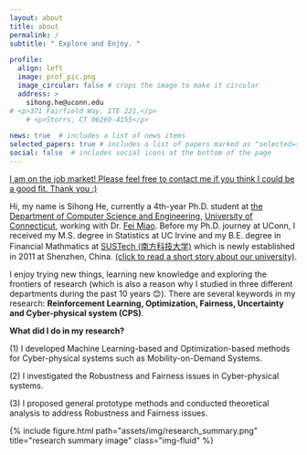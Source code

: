 ```yaml
---
layout: about
title: about
permalink: /
subtitle: " Explore and Enjoy. "

profile:
  align: left
  image: prof_pic.png
  image_circular: false # crops the image to make it circular
  address: >
    sihong.he@uconn.edu
# <p>371 Fairfield Way, ITE 221,</p>
    # <p>Storrs, CT 06269-4155</p>

news: true  # includes a list of news items
selected_papers: true # includes a list of papers marked as "selected={true}"
social: false  # includes social icons at the bottom of the page
---
```


<!-- Write your biography here. Tell the world about yourself. Link to your favorite [subreddit](http://reddit.com). You can put a picture in, too. The code is already in, just name your picture `prof_pic.jpg` and put it in the `img/` folder.

Put your address / P.O. box / other info right below your picture. You can also disable any these elements by editing `profile` property of the YAML header of your `_pages/about.md`. Edit `_bibliography/papers.bib` and Jekyll will render your [publications page](/al-folio/publications/) automatically.

Link to your social media connections, too. This theme is set up to use [Font Awesome icons](http://fortawesome.github.io/Font-Awesome/) and [Academicons](https://jpswalsh.github.io/academicons/), like the ones below. Add your Facebook, Twitter, LinkedIn, Google Scholar, or just disable all of them. -->

[I am on the job market! Please feel free to contact me if you think I could be a good fit. Thank you :)]()

Hi, my name is Sihong He, currently a 4th-year Ph.D. student at <a href='https://www.cse.uconn.edu'> the Department of Computer Science and Engineering</a>,  <a href='https://uconn.edu'>University of Connecticut</a>, working with Dr. [Fei Miao](http://feimiao.org). Before my Ph.D. journey at UConn, I received my M.S. degree in Statistics at UC Irvine and my B.E. degree in Financial Mathmatics at [SUSTech (南方科技大学)](https://math.sustech.edu.cn/?lang=en) which is newly established in 2011 at Shenzhen, China. [(click to read a short story about our university)](https://www.nature.com/articles/nature.2012.10631). 

I enjoy trying new things, learning new knowledge and exploring the frontiers of research (which is also a reason why I studied in three different departments during the past 10 years :blush:). There are several keywords in my research: **Reinforcement Learning, Optimization, Fairness, Uncertainty and Cyber-physical system (CPS)**. 



<div class="row">
    <div class="col-sm-7 mt-6 mt-md-0">
      <p> <b> </b></p>
      <p> <b>What did I do in my research?</b></p>
      <p>
        (1) I developed Machine Learning-based and Optimization-based methods for Cyber-physical systems such as Mobility-on-Demand Systems.
      </p>
      <p>
        (2) I investigated the Robustness and Fairness issues in Cyber-physical systems.
      </p>
      <p>
        (3) I proposed general prototype methods and conducted theoretical analysis to address Robustness and Fairness issues.
      </p>
    </div>
    <div class="col-sm-5 mt-3 mt-md-0">
        {% include figure.html path="assets/img/research_summary.png" title="research summary image" class="img-fluid" %}
    </div>
</div>





